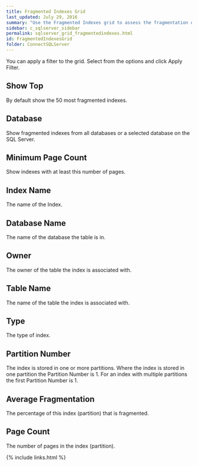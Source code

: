 ```yaml
---
title: Fragmented Indexes Grid
last_updated: July 29, 2016
summary: "Use the Fragmented Indexes grid to assess the fragmentation of index files on the SQL Server."
sidebar: c_sqlserver_sidebar
permalink: sqlserver_grid_fragmentedindexes.html
id: FragmentedIndexesGrid
folder: ConnectSQLServer
---
```


<note type="note">You can apply a filter to the grid. Select from the options and click <uicontrol>Apply Filter</uicontrol>.</note>


## Show Top

By default show the 50 most fragmented indexes.

## Database

Show fragmented indexes from all databases or a selected database on the SQL Server.

## Minimum Page Count

Show indexes with at least this number of pages.

## Index Name

The name of the Index.

## Database Name

The name of the database the table is in.

## Owner

The owner of the table the index is associated with.

## Table Name

The name of the table the index is associated with.

## Type

The type of index.

## Partition Number

The index is stored in one or more partitions. Where the index is stored in one partition the Partition Number is 1. For an index with multiple partitions the first Partition Number is 1.

## Average Fragmentation

The percentage of this index (partition) that is fragmented.

## Page Count

The number of pages in the index (partition).


{% include links.html %}
